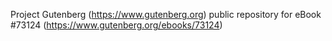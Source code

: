 Project Gutenberg (https://www.gutenberg.org) public repository
for eBook #73124 (https://www.gutenberg.org/ebooks/73124)

